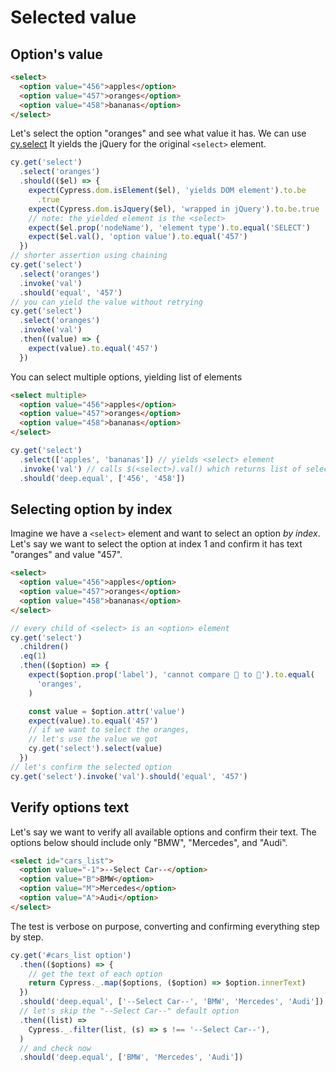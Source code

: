 # Selected value

## Option's value

<!-- fiddle Selected value -->

```html
<select>
  <option value="456">apples</option>
  <option value="457">oranges</option>
  <option value="458">bananas</option>
</select>
```

Let's select the option "oranges" and see what value it has. We can use [cy.select](https://on.cypress.io/select) It yields the jQuery for the original `<select>` element.

```js
cy.get('select')
  .select('oranges')
  .should(($el) => {
    expect(Cypress.dom.isElement($el), 'yields DOM element').to.be
      .true
    expect(Cypress.dom.isJquery($el), 'wrapped in jQuery').to.be.true
    // note: the yielded element is the <select>
    expect($el.prop('nodeName'), 'element type').to.equal('SELECT')
    expect($el.val(), 'option value').to.equal('457')
  })
// shorter assertion using chaining
cy.get('select')
  .select('oranges')
  .invoke('val')
  .should('equal', '457')
// you can yield the value without retrying
cy.get('select')
  .select('oranges')
  .invoke('val')
  .then((value) => {
    expect(value).to.equal('457')
  })
```

<!-- fiddle-end -->

You can select multiple options, yielding list of elements

<!-- fiddle Selected multiple values -->

```html
<select multiple>
  <option value="456">apples</option>
  <option value="457">oranges</option>
  <option value="458">bananas</option>
</select>
```

```js
cy.get('select')
  .select(['apples', 'bananas']) // yields <select> element
  .invoke('val') // calls $(<select>).val() which returns list of selected values
  .should('deep.equal', ['456', '458'])
```

<!-- fiddle-end -->

## Selecting option by index

<!-- fiddle Select by index -->

Imagine we have a `<select>` element and want to select an option _by index_. Let's say we want to select the option at index 1 and confirm it has text "oranges" and value "457".

```html
<select>
  <option value="456">apples</option>
  <option value="457">oranges</option>
  <option value="458">bananas</option>
</select>
```

```js
// every child of <select> is an <option> element
cy.get('select')
  .children()
  .eq(1)
  .then(($option) => {
    expect($option.prop('label'), 'cannot compare 🍎 to 🍊').to.equal(
      'oranges',
    )

    const value = $option.attr('value')
    expect(value).to.equal('457')
    // if we want to select the oranges,
    // let's use the value we got
    cy.get('select').select(value)
  })
// let's confirm the selected option
cy.get('select').invoke('val').should('equal', '457')
```

<!-- fiddle-end -->

## Verify options text

Let's say we want to verify all available options and confirm their text. The options below should include only "BMW", "Mercedes", and "Audi".

<!-- fiddle Confirm options text -->

```html
<select id="cars_list">
  <option value="-1">--Select Car--</option>
  <option value="B">BMW</option>
  <option value="M">Mercedes</option>
  <option value="A">Audi</option>
</select>
```

The test is verbose on purpose, converting and confirming everything step by step.

```js
cy.get('#cars_list option')
  .then(($options) => {
    // get the text of each option
    return Cypress._.map($options, ($option) => $option.innerText)
  })
  .should('deep.equal', ['--Select Car--', 'BMW', 'Mercedes', 'Audi'])
  // let's skip the "--Select Car--" default option
  .then((list) =>
    Cypress._.filter(list, (s) => s !== '--Select Car--'),
  )
  // and check now
  .should('deep.equal', ['BMW', 'Mercedes', 'Audi'])
```

<!-- fiddle-end -->
